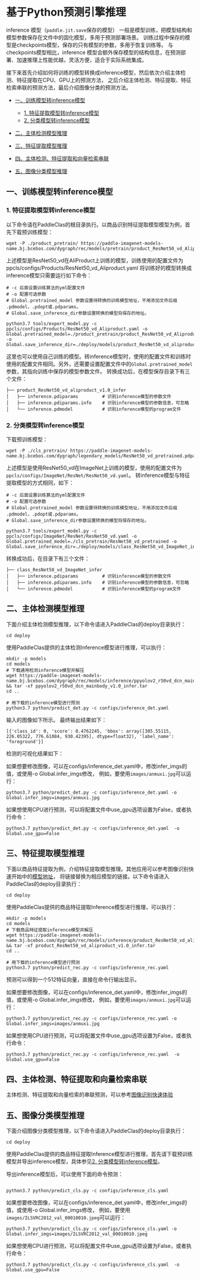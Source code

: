 
# 基于Python预测引擎推理

inference 模型（`paddle.jit.save`保存的模型）
一般是模型训练，把模型结构和模型参数保存在文件中的固化模型，多用于预测部署场景。
训练过程中保存的模型是checkpoints模型，保存的只有模型的参数，多用于恢复训练等。
与checkpoints模型相比，inference 模型会额外保存模型的结构信息，在预测部署、加速推理上性能优越，灵活方便，适合于实际系统集成。

接下来首先介绍如何将训练的模型转换成inference模型，然后依次介绍主体检测、特征提取在CPU、GPU上的预测方法，
之后介绍主体检测、特征提取、特征检索串联的预测方法，最后介绍图像分类的预测方法。


- [一、训练模型转inference模型](#训练模型转inference模型)
    - [1. 特征提取模型转inference模型](#特征提取模型转inference模型)  
    - [2. 分类模型转inference模型](#分类模型转inference模型)

- [二、主体检测模型推理](#主体检测模型推理)

- [三、特征提取模型推理](#特征提取模型推理)

- [四、主体检测、特征提取和向量检索串联](#主体检测、特征提取和向量检索串联)

- [五、图像分类模型推理](#图像分类模型推理)


<a name="训练模型转inference模型"></a>
## 一、训练模型转inference模型

<a name="特征提取模型转inference模型"></a>
### 1. 特征提取模型转inference模型
以下命令请在PaddleClas的根目录执行。以商品识别特征提取模型模型为例，首先下载预训练模型：

```shell script
wget -P ./product_pretrain/ https://paddle-imagenet-models-name.bj.bcebos.com/dygraph/rec/models/pretrain/product_ResNet50_vd_Aliproduct_v1.0_pretrained.pdparams
```

上述模型是ResNet50_vd在AliProduct上训练的模型，训练使用的配置文件为ppcls/configs/Products/ResNet50_vd_Aliproduct.yaml
将训练好的模型转换成inference模型只需要运行如下命令：
``` shell script
# -c 后面设置训练算法的yml配置文件
# -o 配置可选参数
# Global.pretrained_model 参数设置待转换的训练模型地址，不用添加文件后缀 .pdmodel，.pdopt或.pdparams。
# Global.save_inference_dir参数设置转换的模型将保存的地址。

python3.7 tools/export_model.py -c ppcls/configs/Products/ResNet50_vd_Aliproduct.yaml -o Global.pretrained_model=./product_pretrain/product_ResNet50_vd_Aliproduct_v1.0_pretrained -o Global.save_inference_dir=./deploy/models/product_ResNet50_vd_aliproduct_v1.0_infer
```

这里也可以使用自己训练的模型。转inference模型时，使用的配置文件和训练时使用的配置文件相同。另外，还需要设置配置文件中的`Global.pretrained_model`参数，其指向训练中保存的模型参数文件。
转换成功后，在模型保存目录下有三个文件：
``` 
├── product_ResNet50_vd_aliproduct_v1.0_infer
│   ├── inference.pdiparams         # 识别inference模型的参数文件
│   ├── inference.pdiparams.info    # 识别inference模型的参数信息，可忽略
│   └── inference.pdmodel           # 识别inference模型的program文件
```

<a name="分类模型转inference模型"></a>
### 2. 分类模型转inference模型

下载预训练模型：
``` shell script
wget -P ./cls_pretrain/ https://paddle-imagenet-models-name.bj.bcebos.com/dygraph/legendary_models/ResNet50_vd_pretrained.pdparams
```

上述模型是使用ResNet50_vd在ImageNet上训练的模型，使用的配置文件为`ppcls/configs/ImageNet/ResNet/ResNet50_vd.yaml`。
转inference模型与特征提取模型的方式相同，如下：
```
# -c 后面设置训练算法的yml配置文件
# -o 配置可选参数
# Global.pretrained_model 参数设置待转换的训练模型地址，不用添加文件后缀 .pdmodel，.pdopt或.pdparams。
# Global.save_inference_dir参数设置转换的模型将保存的地址。

python3.7 tools/export_model.py -c ppcls/configs/ImageNet/ResNet/ResNet50_vd.yaml -o Global.pretrained_model=./cls_pretrain/ResNet50_vd_pretrained -o Global.save_inference_dir=./deploy/models/class_ResNet50_vd_ImageNet_infer
```

转换成功后，在目录下有三个文件：
```
├── class_ResNet50_vd_ImageNet_infer
│   ├── inference.pdiparams         # 识别inference模型的参数文件
│   ├── inference.pdiparams.info    # 识别inference模型的参数信息，可忽略
│   └── inference.pdmodel           # 识别inference模型的program文件
```

<a name="主体检测模型推理"></a>
## 二、主体检测模型推理

下面介绍主体检测模型推理，以下命令请进入PaddleClas的deploy目录执行：
```shell script
cd deploy
```
使用PaddleClas提供的主体检测Inference模型进行推理，可以执行：

```shell script
mkdir -p models
cd models
# 下载通用检测inference模型并解压
wget https://paddle-imagenet-models-name.bj.bcebos.com/dygraph/rec/models/inference/ppyolov2_r50vd_dcn_mainbody_v1.0_infer.tar && tar -xf ppyolov2_r50vd_dcn_mainbody_v1.0_infer.tar
cd ..

# 用下载的inference模型进行预测
python3.7 python/predict_det.py -c configs/inference_det.yaml
```
输入的图像如下所示。
[](../images/recognition/product_demo/wangzai.jpg)
最终输出结果如下：
```text
[{'class_id': 0, 'score': 0.4762245, 'bbox': array([305.55115, 226.05322, 776.61084, 930.42395], dtype=float32), 'label_name': 'foreground'}]
```
检测的可视化结果如下：
[](../images/recognition/product_demo/wangzai_det_result.jpg)

如果想要修改图像，可以在configs/inference_det.yaml中，修改infer_imgs的值，或使用-o Global.infer_imgs修改，
例如，要使用`images/anmuxi.jpg`可以运行：

```shell script
python3.7 python/predict_det.py -c configs/inference_det.yaml -o Global.infer_imgs=images/anmuxi.jpg
```

如果想使用CPU进行预测，可以将配置文件中use_gpu选项设置为False，或者执行命令：
```
python3.7 python/predict_det.py -c configs/inference_det.yaml  -o Global.use_gpu=False
```

<a name="特征提取模型推理"></a>
## 三、特征提取模型推理

下面以商品特征提取为例，介绍特征提取模型推理。其他应用可以参考图像识别快速开始中的[模型地址](./tutorials/quick_start_recognition.md#2-%E5%9B%BE%E5%83%8F%E8%AF%86%E5%88%AB%E4%BD%93%E9%AA%8C)，
将链接替换为相应模型的链接。以下命令请进入PaddleClas的deploy目录执行：
```shell script
cd deploy
```
使用PaddleClas提供的商品特征提取Inference模型进行推理，可以执行：

```shell script
mkdir -p models
cd models
# 下载商品特征提取inference模型并解压
wget https://paddle-imagenet-models-name.bj.bcebos.com/dygraph/rec/models/inference/product_ResNet50_vd_aliproduct_v1.0_infer.tar && tar -xf product_ResNet50_vd_aliproduct_v1.0_infer.tar
cd ..

# 用下载的inference模型进行预测
python3.7 python/predict_rec.py -c configs/inference_rec.yaml
```
预测可以得到一个512特征向量，直接在命令行输出显示。

如果想要修改图像，可以在configs/inference_det.yaml中，修改infer_imgs的值，或使用-o Global.infer_imgs修改，
例如，要使用`images/anmuxi.jpg`可以运行：

```shell script
python3.7 python/predict_rec.py -c configs/inference_rec.yaml -o Global.infer_imgs=images/anmuxi.jpg
```

如果想使用CPU进行预测，可以将配置文件中use_gpu选项设置为False，或者执行命令：
```
python3.7 python/predict_rec.py -c configs/inference_rec.yaml  -o Global.use_gpu=False
```

<a name="主体检测、特征提取和向量检索串联"></a>
## 四、主体检测、特征提取和向量检索串联
主体检测、特征提取和向量检索的串联预测，可以参考[图像识别快速体验](./tutorials/quick_start_recognition.md)

<a name="图像分类模型推理"></a>
## 五、图像分类模型推理

下面介绍图像分类模型推理，以下命令请进入PaddleClas的deploy目录执行：
```shell script
cd deploy
```
使用PaddleClas提供的商品特征提取Inference模型进行推理，首先请下载预训练模型并导出inference模型，具体参见[2. 分类模型转inference模型](#分类模型转inference模型)。

导出inference模型后，可以使用下面的命令预测：
```shell script

python3.7 python/predict_cls.py -c configs/inference_cls.yaml
```

如果想要修改图像，可以在configs/inference_det.yaml中，修改infer_imgs的值，或使用-o Global.infer_imgs修改，
例如，要使用`images/ILSVRC2012_val_00010010.jpeg`可以运行：

```shell script
python3.7 python/predict_cls.py -c configs/inference_cls.yaml -o Global.infer_imgs=images/ILSVRC2012_val_00010010.jpeg

```

如果想使用CPU进行预测，可以将配置文件中use_gpu选项设置为False，或者执行命令：
```
python3.7 python/predict_cls.py -c configs/inference_cls.yaml  -o Global.use_gpu=False
```

